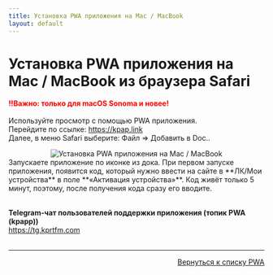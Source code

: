 ```yaml
---
title: Установка PWA приложения на Mac / MacBook
layout: default 
---
```


# Установка PWA приложения на Mac / MacBook из браузера Safari
<span style="color: red;">**‼️Важно: только для macOS Sonoma и новее!**</span><br><br>
Используйте просмотр с помощью PWA приложения.  
Перейдите по ссылке: 
<a href="https://kpap.link" target="_blank" rel="noopener noreferrer">https://kpap.link</a>  
Далее, в меню Safari выберите:  Файл => Добавить в Doc..  
<div style="text-align: center;">
  <img src="https://lazykpub.github.io/Lazykpub/assets/images/pwa_mac_1.jpeg" alt="Установка PWA приложения на Mac / MacBook" style="max-width: 100%; height: auto; cursor: pointer;" onclick="this.style.maxWidth = this.style.maxWidth === '100%' ? '100vw' : '100%';">
</div>  
Запускаете приложение по иконке из дока. При первом запуске приложения, появится код, который нужно ввести на сайте в **ЛК/Мои устройства** в поле **«Активация устройства»**. Код живёт только 5 минут, поэтому, после получения кода сразу его вводите.<br><br>

**Telegram-чат пользователей поддержки приложения (топик PWA (kpapp))**  
<a href="https://tg.kprtfm.com" target="_blank">https://tg.kprtfm.com</a> <br><br>

---
<p  align="right"><a href="https://lazykpub.github.io/Lazykpub/pages/pwa">Вернуться к списку PWA</a></p>
